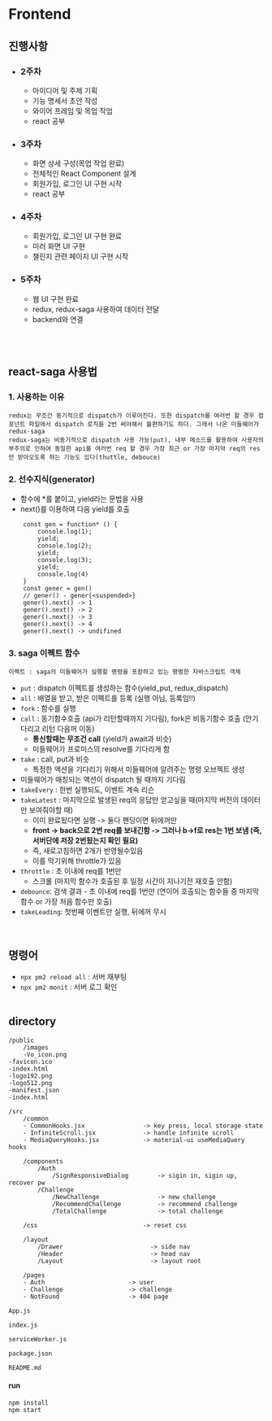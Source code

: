# Frontend

## 진행사항

- ### 2주차

  - 아이디어 및 주제 기획
  - 기능 명세서 초안 작성
  - 와이어 프레임 및 목업 작업
  - react 공부

- ### 3주차

  - 화면 상세 구성(목업 작업 완료)
  - 전체적인 React Component 설계
  - 회원가입, 로그인 UI 구현 시작
  - react 공부

- ### 4주차

  - 회원가입, 로그인 UI 구현 완료
  - 미러 화면 UI 구현
  - 챌린지 관련 페이지 UI 구현 시작

- ### 5주차

  - 웹 UI 구현 완료
  - redux, redux-saga 사용하여 데이터 전달
  - backend와 연결

<br/>

<br/>

## react-saga 사용법

### 1. 사용하는 이유

    redux는 무조건 동기적으로 dispatch가 이루어진다. 또한 dispatch를 여러번 할 경우 컴포넌트 파일에서 dispatch 로직을 2번 써야해서 불편하기도 하다. 그래서 나온 미들웨어가 redux-saga
    redux-saga는 비동기적으로 dispatch 사용 가능(put), 내부 메소드를 활용하여 사용자의 부주의로 인하여 동일한 api를 여러번 req 할 경우 가장 최근 or 가장 마지막 req의 res만 받아오도록 하는 기능도 있다(thuttle, debouce)

### 2. 선수지식(generator)

- 함수에 \*를 붙이고, yield라는 문법을 사용
- next()를 이용하여 다음 yield를 호출

```
	const gen = function* () {
		console.log(1);
		yield;
		console.log(2);
		yield;
		console.log(3);
		yield;
		console.log(4)
	}
	const gener = gen()
	// gener() - gener{<suspended>}
	gener().next() -> 1
	gener().next() -> 2
	gener().next() -> 3
	gener().next() -> 4
	gener().next() -> undifined
```

### 3. saga 이펙트 함수

```
이펙트 : saga의 미들웨어가 실행할 명령을 포함하고 있는 평범한 자바스크립트 객체
```

- `put` : dispatch 이펙트를 생성하는 함수(yield_put, redux_dispatch)
- `all` : 배열을 받고, 받은 이펙트를 등록 (실행 아님, 등록임!!)
- `fork` : 함수를 실행
- `call` : 동기함수호출 (api가 리턴할때까지 기다림), fork은 비동기함수 호출 (안기다리고 리턴 다음꺼 이동)
  - **통신할때는 무조건 call** (yield가 await과 비슷)
  - 미들웨어가 프로미스의 resolve를 기다리게 함
- `take` : call, put과 비슷
  - 특정한 액션을 기다리기 위해서 미들웨어에 알려주는 명령 오브젝트 생성
- 미들웨어가 매칭되는 액션이 dispatch 될 때까지 기다림
- `takeEvery` : 한번 실행되도, 이벤트 계속 리슨
- `takeLatest` : 마지막으로 발생된 req의 응답만 얻고싶을 때(마지막 버전의 데이터만 보여줘야할 때)
  - 이미 완료됬다면 실행 -> 둘다 팬딩이면 뒤에꺼만
  - **front -> back으로 2번 req를 보내긴함 -> 그러나 b->f로 res는 1번 보냄 (즉, 서버단에 저장 2번됬는지 확인 필요)**
  - 즉, 새로고침하면 2개가 반영될수있음
  - 이를 막기위해 throttle가 있음
- `throttle` : 초 이내에 req를 1번만
  - 스크롤 (마지막 함수가 호출된 후 일정 시간이 지나기전 재호출 안함)
- `debounce`: 검색 결과 - 초 이내에 req를 1번만 (연이어 호출되는 함수들 중 마지막 함수 or 가장 처음 함수만 호출)
- `takeLeading`: 첫번째 이벤트만 실행, 뒤에꺼 무시

<br/>

## 명령어

- `npx pm2 reload all` : 서버 재부팅
- `npx pm2 monit` : 서버 로그 확인
  <br/>
  <br/>

## directory

```
/public
	/images
	-Vo_icon.png
-favicon.ico
-index.html
-logo192.png
-logo512.png
-manifest.json
-index.html
```

```
/src
	/common
	- CommonHooks.jsx                -> key press, local storage state
	- InfiniteScroll.jsx             -> handle infinite scroll
	- MediaQueryHooks.jsx            -> material-ui useMediaQuery hooks

	/components
		/Auth
			/SignResponsiveDialog        -> sigin in, sigin up, recover pw
		/Challenge
			/NewChallenge        		 -> new challenge
			/RecommendChallenge			 -> recommend challenge
			/TotalChallenge				 -> total challenge

	/css                             -> reset css

	/layout
		/Drawer                        -> side nav
		/Header                        -> head nav
		/Layout                        -> layout root

	/pages
	- Auth                       -> user
	- Challenge                  -> challenge
	- NotFound                   -> 404 page

```

```
App.js
```

```
index.js
```

```
serviceWorker.js
```

```
package.json
```

```
README.md
```

#### run

```
npm install
npm start
```
